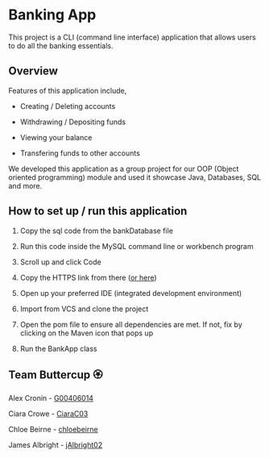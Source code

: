 # Banking App

This project is a CLI (command line interface) application that allows users to do all the banking essentials.

## Overview

Features of this application include,

- Creating / Deleting accounts

- Withdrawing / Depositing funds

- Viewing your balance

- Transfering funds to other accounts

We developed this application as a group project for our OOP (Object oriented programming) module and used it showcase
Java, Databases, SQL and more.

## How to set up / run this application

1. Copy the sql code from the bankDatabase file

2. Run this code inside the MySQL command line or workbench program

3. Scroll up and click Code

4. Copy the HTTPS link from there ([or here](https://github.com/jAlbright02/Team-Buttercups.git))

5. Open up your preferred IDE (integrated development environment)

6. Import from VCS and clone the project

7. Open the pom file to ensure all dependencies are met. If not, fix by clicking on the Maven icon that pops up

8. Run the BankApp class

## Team Buttercup :rosette:

Alex Cronin - [G00406014](https://github.com/G00406014)

Ciara Crowe - [CiaraC03](https://github.com/CiaraC03)

Chloe Beirne - [chloebeirne](https://github.com/chloebeirne)

James Albright - [jAlbright02](https://github.com/jAlbright02)
